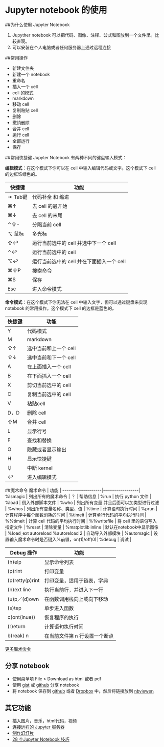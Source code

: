 # Jupyter notebook 的使用


##为什么使用 Jupyter Notebook
1. Jupyther notebook 可以把代码、图像、注释、公式和图放到一个文件里。比较直观。
2. 可以安装在个人电脑或者任何服务器上通过远程连接


##常用操作
* 新建文件夹
* 新建一个 notebook
* 重命名
* 插入一个 cell
* cell 的模式
* markdown
* 移动 cell
* 复制粘贴 cell
* 删除
* 撤销删除
* 合并 cell
* 运行 cell
* 全部运行
* 保存


##常用快捷键
Jupyter Notebook 有两种不同的键盘输入模式：

**编辑模式**：在这个模式下你可以在 cell 中输入编辑代码或文字。这个模式下 cell 的边框饰绿色的。

快捷键               | 功能              | 
--------------------|------------------|
⇥  Tab键            | 代码补全 和 缩进    | 
⌘↑                  | 去 cell 的最开始   | 
⌘↓                  | 去 cell 的末尾    | 
⌃⇧-                 | 分隔当前 cell     |
⌥ 鼠标               | 多光标           |
⇧↩                  | 运行当前选中的 cell 并选中下一个 cell  | 
⌃↩                  | 运行当前选中的 cell | 
⌥↩                  | 运行当前选中的 cell 并在下面插入一个 cell     | 
⌘⇧P                 | 搜索命令          | 
⌘S                  | 保存             | 
Esc                 | 进入命令模式       | 

**命令模式**：在这个模式下你无法在 cell 中输入文字，但可以通过键盘来实现 notebook 的常用操作。这个模式下 cell 的边框是蓝色的。

快捷键               | 功能              | 
--------------------|------------------|
Y                   | 代码模式          | 
M                   | markdown         | 
⇧↑                  | 选中当前和上一个 cell| 
⇧↓                  | 选中当前和下一个 cell |
A                   | 在上面插入一个 cell   |
B                   | 在下面插入一个 cell  | 
X                   | 剪切当前选中的 cell | 
C                   | 复制当前选中的 cell     | 
V                   | 粘贴cell         | 
D，D                 | 删除 cell             | 
⇧M                  | 合并 cell             | 
L                   | 显示行号               | 
F                   | 查找和替换             | 
O                   | 隐藏或者显示输出        | 
H                   | 显示快捷键             | 
I,I                 | 中断 kernel           | 
↩                  | 进入编辑模式            |



##魔术命令
魔术命令              | 功能              | 
--------------------|------------------|
%lsmagic            | 列出所有的魔术命令   | 
？                   | 帮助信息          | 
%run                | 执行 python 文件   | 
%load               | 倒入外部脚本文件    | 
%who                | 列出所有变量 并且后面可以加类型进行过滤 |
%whos               | 列出所有变量名称、类型、值 |
%time               | 计算语句执行时间   |
%prun               | 计算程序中每个函数消耗的时间 | 
%timeit             | 计算单行代码的平均执行时间 | 
%%timeit            | 计算 cell 代码的平均执行时间 | 
%%writefile         | 将 cell 里的语句写入指定文件 | 
%reset              | 清除变量               | 
%matplotlib inline  | 默认在notebook中显示图像   | 
%load_ext autoreload %autoreload 2 | 自动导入外部模块   | 
%automagic          | 设置输入魔术命令时是否键入%前缀，on(1)/off(0)| 
%debug              | 调试               | 


Debug 操作           | 功能              | 
--------------------|------------------|
(h)elp              | 显示命令列表   | 
(p)rint             | 打印变量          | 
(p)retty(p)rint     | 打印变量，适用于链表，字典   | 
(n)ext line         | 执行当前行，并进入下一行   | 
(u)p／(d)own         | 在函数调用栈向上或向下移动    | 
(s)tep              | 单步进入函数 |
c(ont(inue))        | 恢复程序的执行 |
(r)eturn            | 计算语句执行时间   |
b(reak) n           | 在当前文件第 n 行设置一个断点  |

[更多魔术命令](http://ipython.readthedocs.io/en/stable/interactive/magics.html)

## 分享 notebook
* 使用菜单项 File > Download as html 或者 pdf
* 使用 [gist](https://gist.github.com/) 或 [github](https://github.com) 分享 notebook
* 将 notebook 保存到 [github](https://github.com) 或者 [Dropbox](https://www.dropbox.com) 中，然后将链接放到 [nbviewer](http://nbviewer.jupyter.org/)。 

## 其它功能
* 插入图片，音乐，html代码，视频
* [连接远程的 Jupyter 服务器](http://danielhnyk.cz/running-ipython-notebook-different-computer/)
* [制作幻灯片](http://www.slideviper.oquanta.info/tutorial/slideshow_tutorial_slides.html#/1)
* [28 个Jupyter Notebook 技巧](https://www.dataquest.io/blog/jupyter-notebook-tips-tricks-shortcuts/)
